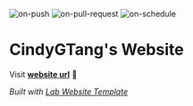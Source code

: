 
  ![on-push](../../actions/workflows/on-push.yaml/badge.svg)
  ![on-pull-request](../../actions/workflows/on-pull-request.yaml/badge.svg)
  ![on-schedule](../../actions/workflows/on-schedule.yaml/badge.svg)

  # CindyGTang's Website

  Visit **[website url](#)** 🚀

  _Built with [Lab Website Template](https://greene-lab.gitbook.io/lab-website-template-docs)_
